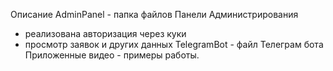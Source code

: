 Описание
AdminPanel - папка файлов Панели Администрирования 
- реализована авторизация через куки
- просмотр заявок и других данных
TelegramBot - файл Телеграм бота
Приложенные видео - примеры работы.
